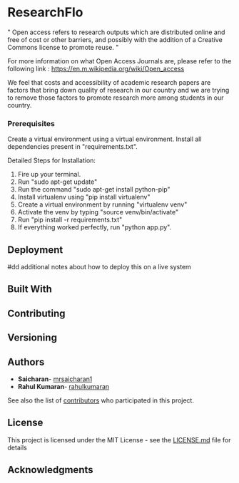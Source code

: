 # ResearchFlo

" Open access refers to research outputs which are distributed online and free of cost or other barriers, and possibly with the addition of a Creative Commons license to promote reuse. "

For more information on what Open Access Journals are, please refer to the following link : 
https://en.m.wikipedia.org/wiki/Open_access

We feel that costs and accessibility of academic research papers are factors that bring down quality of research in our country and we are trying to remove those factors to promote research more among students in our country.

### Prerequisites

Create a virtual environment using a virtual environment.
Install all dependencies present in "requirements.txt".

Detailed Steps for Installation:
1. Fire up your terminal.
2. Run "sudo apt-get update"
3. Run the command "sudo apt-get install python-pip"
4. Install virtualenv using "pip install virtualenv"
5. Create a virtual environment by running "virtualenv venv"
6. Activate the venv by typing "source venv/bin/activate"
7. Run "pip install -r requirements.txt"
8. If everything worked perfectly, run "python app.py".

## Deployment

#dd additional notes about how to deploy this on a live system

## Built With


## Contributing



## Versioning



## Authors

* **Saicharan**- [mrsaicharan1](https://github.com/mrsaicharan1)
* **Rahul Kumaran**- [rahulkumaran](https://github.com/rahulkumaran)

See also the list of [contributors](https://github.com/your/project/contributors) who participated in this project.

## License

This project is licensed under the MIT License - see the [LICENSE.md](LICENSE.md) file for details

## Acknowledgments

